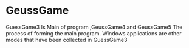 # GeussGame
GuessGame3 Is Main of program ,GeussGame4 and GeussGame5 The process of forming the main program.
Windows applications are other modes that have been collected in GuessGame3
